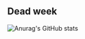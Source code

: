 ## Dead week
![Anurag's GitHub stats](https://github-readme-stats.vercel.app/api?username=Zero6992&show_icons=true&theme=tokyonight)
